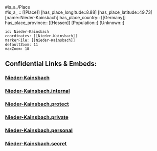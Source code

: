 ﻿---
location: [49.73,8.88] 
mapzoom: [7,12] 
mapmarker: city 
type: City
tags:
- geo/City


SpocWebEntityId: 32897
isDeleted: false
confidential: public

---
#is_a_/Place  
#is_a_ :: [[Place]] 
[has_place_longitude::8.88] 
[has_place_latitude::49.73] 
[name::Nieder-Kainsbach] 
has_place_country:: [[Germany]]  
has_place_province:: [[Hessen]] 
[Population::] 
[Unknown::] 


```leaflet
id: Nieder-Kainsbach
coordinates: [[Nieder-Kainsbach]] 
markerFile: [[Nieder-Kainsbach]] 
defaultZoom: 11 
maxZoom: 18
```


## Confidential Links & Embeds: 

### [Nieder-Kainsbach](/_public/Earth/Continent/Europe/Europe~Central/Germany/Germany~West/Hessen/counties~Hessen/Odenwaldkreis/cities~Odenwald/Reichelsheim~Odenwald/boroughs~Reichelsheim~Odenw/Nieder-Kainsbach.md) 

### [Nieder-Kainsbach.internal](/_internal/Earth/Continent/Europe/Europe~Central/Germany/Germany~West/Hessen/counties~Hessen/Odenwaldkreis/cities~Odenwald/Reichelsheim~Odenwald/boroughs~Reichelsheim~Odenw/Nieder-Kainsbach.internal.md) 

### [Nieder-Kainsbach.protect](/_protect/Earth/Continent/Europe/Europe~Central/Germany/Germany~West/Hessen/counties~Hessen/Odenwaldkreis/cities~Odenwald/Reichelsheim~Odenwald/boroughs~Reichelsheim~Odenw/Nieder-Kainsbach.protect.md) 

### [Nieder-Kainsbach.private](/_private/Earth/Continent/Europe/Europe~Central/Germany/Germany~West/Hessen/counties~Hessen/Odenwaldkreis/cities~Odenwald/Reichelsheim~Odenwald/boroughs~Reichelsheim~Odenw/Nieder-Kainsbach.private.md) 

### [Nieder-Kainsbach.personal](/_personal/Earth/Continent/Europe/Europe~Central/Germany/Germany~West/Hessen/counties~Hessen/Odenwaldkreis/cities~Odenwald/Reichelsheim~Odenwald/boroughs~Reichelsheim~Odenw/Nieder-Kainsbach.personal.md) 

### [Nieder-Kainsbach.secret](/_secret/Earth/Continent/Europe/Europe~Central/Germany/Germany~West/Hessen/counties~Hessen/Odenwaldkreis/cities~Odenwald/Reichelsheim~Odenwald/boroughs~Reichelsheim~Odenw/Nieder-Kainsbach.secret.md) 
